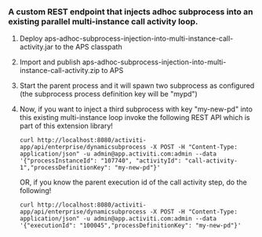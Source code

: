 ### A custom REST endpoint that injects adhoc subprocess into an existing parallel multi-instance call activity loop.

1. Deploy aps-adhoc-subprocess-injection-into-multi-instance-call-activity.jar to the APS classpath
2. Import and publish aps-adhoc-subprocess-injection-into-multi-instance-call-activity.zip to APS
3. Start the parent process and it will spawn two subprocess as configured (the subprocess process definition key will be "mypd")
4. Now, if you  want to inject a third subprocess with key "my-new-pd" into this existing multi-instance loop invoke the following REST API which is part of this extension library!

	`curl http://localhost:8080/activiti-app/api/enterprise/dynamicsubprocess -X POST -H "Content-Type: application/json" -u admin@app.activiti.com:admin --data '{"processInstanceId": "107740", "activityId": "call-activity-1","processDefinitionKey": "my-new-pd"}'`

	OR, if you know the parent execution id of the call activity step, do the following!

	`curl http://localhost:8080/activiti-app/api/enterprise/dynamicsubprocess -X POST -H "Content-Type: application/json" -u admin@app.activiti.com:admin --data '{"executionId": "100045","processDefinitionKey": "my-new-pd"}'`

